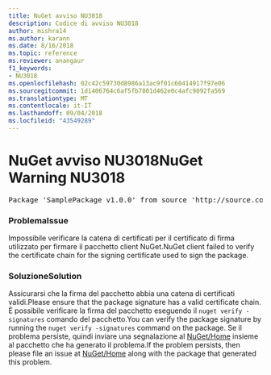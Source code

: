 ```yaml
---
title: NuGet avviso NU3018
description: Codice di avviso NU3018
author: mishra14
ms.author: karann
ms.date: 8/16/2018
ms.topic: reference
ms.reviewer: anangaur
f1_keywords:
- NU3018
ms.openlocfilehash: 02c42c59730d8986a13ac9f01c60414917f97e06
ms.sourcegitcommit: 1d1406764c6af5fb7801d462e0c4afc9092fa569
ms.translationtype: MT
ms.contentlocale: it-IT
ms.lasthandoff: 09/04/2018
ms.locfileid: "43549289"
---
```

# <a name="nuget-warning-nu3018"></a><span data-ttu-id="5e3ce-103">NuGet avviso NU3018</span><span class="sxs-lookup"><span data-stu-id="5e3ce-103">NuGet Warning NU3018</span></span>

<pre>Package 'SamplePackage v1.0.0' from source 'http://source.com/index.json': The primary signature found a chain building issue: A certificate chain processed, but terminated in a root certificate which is not trusted by the trust provider.</pre>

### <a name="issue"></a><span data-ttu-id="5e3ce-104">Problema</span><span class="sxs-lookup"><span data-stu-id="5e3ce-104">Issue</span></span>

<span data-ttu-id="5e3ce-105">Impossibile verificare la catena di certificati per il certificato di firma utilizzato per firmare il pacchetto client NuGet.</span><span class="sxs-lookup"><span data-stu-id="5e3ce-105">NuGet client failed to verify the certificate chain for the signing certificate used to sign the package.</span></span>


### <a name="solution"></a><span data-ttu-id="5e3ce-106">Soluzione</span><span class="sxs-lookup"><span data-stu-id="5e3ce-106">Solution</span></span>

<span data-ttu-id="5e3ce-107">Assicurarsi che la firma del pacchetto abbia una catena di certificati validi.</span><span class="sxs-lookup"><span data-stu-id="5e3ce-107">Please ensure that the package signature has a valid certificate chain.</span></span> <span data-ttu-id="5e3ce-108">È possibile verificare la firma del pacchetto eseguendo il `nuget verify -signatures` comando del pacchetto.</span><span class="sxs-lookup"><span data-stu-id="5e3ce-108">You can verify the package signature by running the `nuget verify -signatures` command on the package.</span></span> <span data-ttu-id="5e3ce-109">Se il problema persiste, quindi inviare una segnalazione al [NuGet/Home](https://github.com/NuGet/Home/issues) insieme al pacchetto che ha generato il problema.</span><span class="sxs-lookup"><span data-stu-id="5e3ce-109">If the problem persists, then please file an issue at [NuGet/Home](https://github.com/NuGet/Home/issues) along with the package that generated this problem.</span></span>


